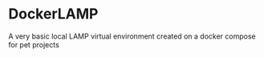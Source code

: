 # DockerLAMP
A very basic local LAMP virtual environment created on a docker compose for pet projects 
